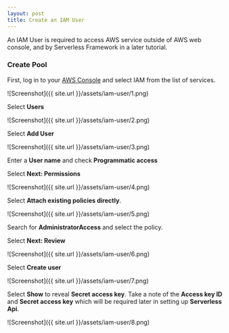 ```yaml
---
layout: post
title: Create an IAM User
---
```


An IAM User is required to access AWS service outside of AWS web console, and by Serverless Framework in a later tutorial.


### Create Pool

First, log in to your [AWS Console](https://console.aws.amazon.com) and select IAM from the list of services.

![Screenshot]({{ site.url }}/assets/iam-user/1.png)

Select **Users**

![Screenshot]({{ site.url }}/assets/iam-user/2.png)

Select **Add User**

![Screenshot]({{ site.url }}/assets/iam-user/3.png)

Enter a **User name** and check **Programmatic access**

Select **Next: Permissions**

![Screenshot]({{ site.url }}/assets/iam-user/4.png)

Select **Attach existing policies directly**.

![Screenshot]({{ site.url }}/assets/iam-user/5.png)

Search for **AdministratorAccess** and select the policy.

Select **Next: Review**

![Screenshot]({{ site.url }}/assets/iam-user/6.png)

Select **Create user**

![Screenshot]({{ site.url }}/assets/iam-user/7.png)

Select **Show** to reveal **Secret access key**. Take a note of the **Access key ID** and **Secret access key** which will be required later in setting up **Serverless Api**.

![Screenshot]({{ site.url }}/assets/iam-user/8.png)
